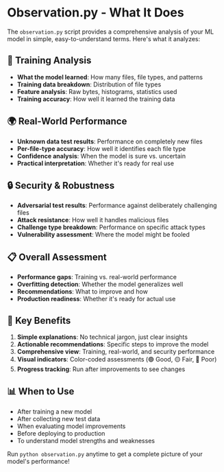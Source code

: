 # Observation.py - What It Does

The `observation.py` script provides a comprehensive analysis of your ML model in simple, easy-to-understand terms. Here's what it analyzes:

## 🧠 **Training Analysis**
- **What the model learned**: How many files, file types, and patterns
- **Training data breakdown**: Distribution of file types
- **Feature analysis**: Raw bytes, histograms, statistics used
- **Training accuracy**: How well it learned the training data

## 🌍 **Real-World Performance**
- **Unknown data test results**: Performance on completely new files
- **Per-file-type accuracy**: How well it identifies each file type
- **Confidence analysis**: When the model is sure vs. uncertain
- **Practical interpretation**: Whether it's ready for real use

## 🔒 **Security & Robustness**
- **Adversarial test results**: Performance against deliberately challenging files
- **Attack resistance**: How well it handles malicious files
- **Challenge type breakdown**: Performance on specific attack types
- **Vulnerability assessment**: Where the model might be fooled

## 📋 **Overall Assessment**
- **Performance gaps**: Training vs. real-world performance
- **Overfitting detection**: Whether the model generalizes well
- **Recommendations**: What to improve and how
- **Production readiness**: Whether it's ready for actual use

## 🎯 **Key Benefits**
1. **Simple explanations**: No technical jargon, just clear insights
2. **Actionable recommendations**: Specific steps to improve the model
3. **Comprehensive view**: Training, real-world, and security performance
4. **Visual indicators**: Color-coded assessments (🟢 Good, 🟡 Fair, 🔴 Poor)
5. **Progress tracking**: Run after improvements to see changes

## 📊 **When to Use**
- After training a new model
- After collecting new test data
- When evaluating model improvements
- Before deploying to production
- To understand model strengths and weaknesses

Run `python observation.py` anytime to get a complete picture of your model's performance!